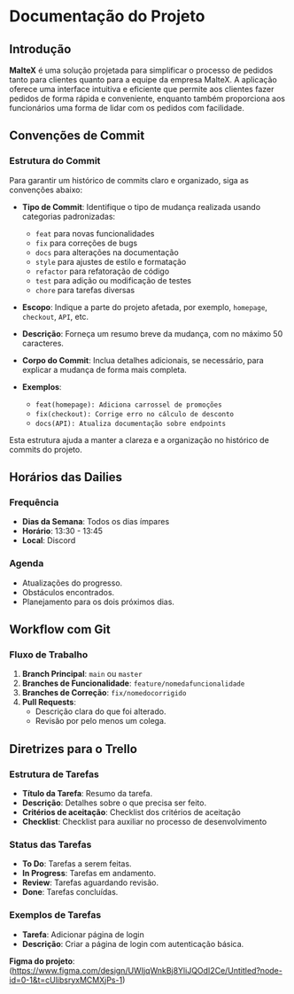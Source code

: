 # Documentação do Projeto

## Introdução
**MalteX** é uma solução projetada para simplificar o processo de pedidos tanto para clientes quanto para a equipe da empresa MalteX. A aplicação oferece uma interface intuitiva e eficiente que permite aos clientes fazer pedidos de forma rápida e conveniente, enquanto também proporciona aos funcionários uma forma de lidar com os pedidos com facilidade.

## Convenções de Commit

### Estrutura do Commit

Para garantir um histórico de commits claro e organizado, siga as convenções abaixo:

- **Tipo de Commit**: Identifique o tipo de mudança realizada usando categorias padronizadas:
  - `feat` para novas funcionalidades
  - `fix` para correções de bugs
  - `docs` para alterações na documentação
  - `style` para ajustes de estilo e formatação
  - `refactor` para refatoração de código
  - `test` para adição ou modificação de testes
  - `chore` para tarefas diversas

- **Escopo**: Indique a parte do projeto afetada, por exemplo, `homepage`, `checkout`, `API`, etc.

- **Descrição**: Forneça um resumo breve da mudança, com no máximo 50 caracteres.
- **Corpo do Commit**: Inclua detalhes adicionais, se necessário, para explicar a mudança de forma mais completa.

- **Exemplos**:
  - `feat(homepage): Adiciona carrossel de promoções`
  - `fix(checkout): Corrige erro no cálculo de desconto`
  - `docs(API): Atualiza documentação sobre endpoints`

Esta estrutura ajuda a manter a clareza e a organização no histórico de commits do projeto.

## Horários das Dailies

### Frequência
- **Dias da Semana**: Todos os dias ímpares
- **Horário**: 13:30 - 13:45
- **Local**: Discord

### Agenda
- Atualizações do progresso.
- Obstáculos encontrados.
- Planejamento para os dois próximos dias.

## Workflow com Git

### Fluxo de Trabalho
1. **Branch Principal**: `main` ou `master`
2. **Branches de Funcionalidade**: `feature/nomedafuncionalidade`
3. **Branches de Correção**: `fix/nomedocorrigido`
4. **Pull Requests**:
   - Descrição clara do que foi alterado.
   - Revisão por pelo menos um colega.

## Diretrizes para o Trello

### Estrutura de Tarefas
- **Título da Tarefa**: Resumo da tarefa.
- **Descrição**: Detalhes sobre o que precisa ser feito.
- **Critérios de aceitação**: Checklist dos critérios de aceitação
- **Checklist**: Checklist para auxiliar no processo de desenvolvimento

### Status das Tarefas
- **To Do**: Tarefas a serem feitas.
- **In Progress**: Tarefas em andamento.
- **Review**: Tarefas aguardando revisão.
- **Done**: Tarefas concluídas.

### Exemplos de Tarefas
- **Tarefa**: Adicionar página de login
- **Descrição**: Criar a página de login com autenticação básica.

**Figma do projeto**: (https://www.figma.com/design/UWIjqWnkBj8YliJQOdI2Ce/Untitled?node-id=0-1&t=cUlibsryxMCMXjPs-1) 
